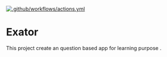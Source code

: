 [![.github/workflows/actions.yml](https://github.com/Phatcm/Exator/actions/workflows/actions.yml/badge.svg)](https://github.com/Phatcm/Exator/actions/workflows/actions.yml)

# Exator
This project create an question based app for learning purpose
.
